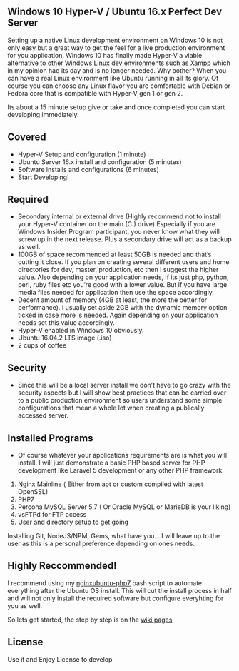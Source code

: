 ## Windows 10 Hyper-V / Ubuntu 16.x Perfect Dev Server

Setting up a native Linux development environment on Windows 10 is not only easy but a great way to get the feel for a live production environment for you application. Windows 10 has finally made Hyper-V a viable alternative to other Windows Linux dev environments such as Xampp which in my opinion had its day and is no longer needed. Why bother? When you can have a real Linux environment like Ubuntu running in all its glory. Of course you can choose any Linux flavor you are comfortable with Debian or Fedora core that is compatible with Hyper-V gen 1 or gen 2.

Its about a 15 minute setup give or take and once completed you can start developing immediately.

## Covered

- Hyper-V Setup and configuration (1 minute)
- Ubuntu Server 16.x install and configuration (5 minutes)
- Software installs and configurations (6 minutes)
- Start Developing!

## Required

- Secondary internal or external drive (Highly recommend not to install your Hyper-V container on the main (C:) drive) Especially if you are Windows Insider Program participant, you never know what they will screw up in the next release. Plus a secondary drive will act as a backup as well.
- 100GB of space recommended at least 50GB is needed and that’s cutting it close. If you plan on creating several different users and home directories for dev, master, production, etc then I suggest the higher value. Also depending on your application needs, if its just php, python, perl, ruby files etc you’re good with a lower value. But if you have large media files needed for application then use the space accordingly.
- Decent amount of memory (4GB at least, the more the better for performance). I usually set aside 2GB with the dynamic memory option ticked in case more is needed. Again depending on your application needs set this value accordingly.
- Hyper-V enabled in Windows 10 obviously.
- Ubuntu 16.04.2 LTS image (.iso)
- 2 cups of coffee

## Security

- Since this will be a local server install we don’t have to go crazy with the security aspects but I will show best practices that can be carried over to a public production environment so users understand some simple configurations that mean a whole lot when creating a publically accessed server.

## Installed Programs

- Of course whatever your applications requirements are is what you will install. I will just demonstrate a basic PHP based server for PHP development like Laravel 5 development or any other PHP framework.

1. Nginx Mainline ( Either from apt or custom compiled with latest OpenSSL)
2. PHP7
3. Percona MySQL Server 5.7 ( Or Oracle MySQL or MarieDB is your liking)
4. vsFTPd for FTP access
5. User and directory setup to get going

Installing Git, NodeJS/NPM, Gems, what have you... I will leave up to the user as this is a personal preference depending on ones needs.

## Highly Reccommended!

I recommend using my [nginxubuntu-php7](https://github.com/GaryCornell/nginxubuntu-php7) bash script to automate everything after the Ubuntu OS install. This will cut the install process in half and will not only install the required software but configure everyhting for you as well.

So lets get started, the step by step is on the [wiki pages](https://github.com/GaryCornell/Win-10-Hyper-V-Ubuntu-16.x-Perfect-Dev-Server/wiki/Getting-Started)

## License

Use it and Enjoy License to develop



